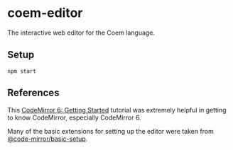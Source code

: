 # coem-editor

The interactive web editor for the Coem language.

## Setup

```
npm start
```

## References

This [CodeMirror 6: Getting Started](https://blog.datacamp.engineering/codemirror-6-getting-started-7fd08f467ed2) tutorial was extremely helpful in getting to know CodeMirror, especially CodeMirror 6.

Many of the basic extensions for setting up the editor were taken from [@code-mirror/basic-setup](https://github.com/codemirror/basic-setup/).